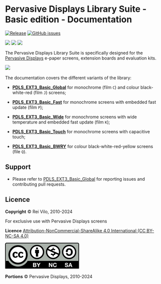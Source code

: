# Pervasive Displays Library Suite - Basic edition - Documentation

[![Release](https://img.shields.io/github/v/release/rei-vilo/PDLS_EXT3_Basic_Documentation)](https://rei-vilo.github.io/PDLS_EXT3_Basic_Documentation/html/index.html) [![GitHub issues](https://img.shields.io/github/issues/rei-vilo/PDLS_EXT3_Basic)](https://github.com/rei-vilo/PDLS_EXT3_Basic/issues) 

[![](https://img.shields.io/badge/-Wiki-orange)](https://docs.pervasivedisplays.com/) [![](https://img.shields.io/badge/-User_Guide-orange)](https://pdls.pervasivedisplays.com/userguide/index.html) [![](https://img.shields.io/badge/-Reference_manual-orange)](https://rei-vilo.github.io/PDLS_EXT3_Basic_Documentation/html/index.html)

The Pervasive Displays Library Suite is specifically designed for the [Pervasive Displays](https://www.pervasivedisplays.com) e-paper screens, extension boards and evaluation kits.

![](https://pdls.pervasivedisplays.com/userguide/img/Logo_PDI_text_320.png)


The documentation covers the different variants of the library:

* [**PDLS_EXT3_Basic_Global**](https://github.com/rei-vilo/PDLS_EXT3_Basic_Global) for monochrome (film `C`) and colour black-white-red (film `J`) screens;

* [**PDLS_EXT3_Basic_Fast**](https://github.com/rei-vilo/PDLS_EXT3_Basic_Fast) for monochrome screens with embedded fast update (film `P`);

* [**PDLS_EXT3_Basic_Wide**](https://github.com/rei-vilo/PDLS_EXT3_Basic_Wide) for monochrome screens with wide temperature and embedded fast update (film `K`);

* [**PDLS_EXT3_Basic_Touch**](https://github.com/rei-vilo/PDLS_EXT3_Basic_Touch) for monochrome screens with capacitive touch;

* [**PDLS_EXT3_Basic_BWRY**](https://github.com/rei-vilo/PDLS_EXT3_Basic_BWRY) for colour black-white-red-yellow screens (file `Q`).

## Support

* Please refer to [PDLS_EXT3_Basic_Global](https://github.com/rei-vilo/PDLS_EXT3_Basic_Global/issues) for reporting issues and contributing pull requests.

## Licence

**Copyright** &copy; Rei Vilo, 2010-2024

For exclusive use with Pervasive Displays screens

**Licence** [Attribution-NonCommercial-ShareAlike 4.0 International (CC BY-NC-SA 4.0)](./LICENCE.md)

![](./by-nc-sa.svg)

**Portions** &copy; Pervasive Displays, 2010-2024
